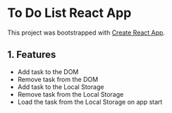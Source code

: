 # To Do List React App

This project was bootstrapped with [Create React App](https://github.com/facebook/create-react-app).

## 1. Features
* Add task to the DOM
* Remove task from the DOM
* Add task to the Local Storage
* Remove task from the Local Storage
* Load the task from the Local Storage on app start


